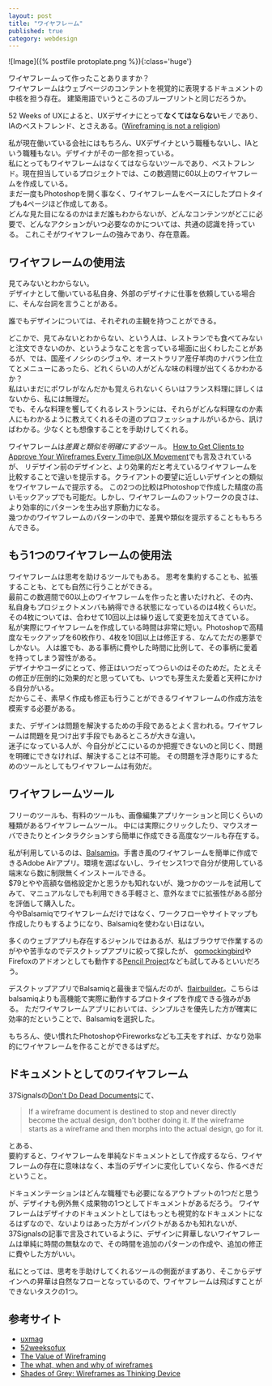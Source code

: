 ```yaml
---
layout: post
title: "ワイヤフレーム"
published: true
category: webdesign 
---
```


![Image]({% postfile protoplate.png %}){:class='huge'}

ワイヤフレームって作ったことありますか？  
ワイヤフレームはウェブページのコンテントを視覚的に表現するドキュメントの中核を担う存在。
建築用語でいうところのブループリントと同じだろうか。

52 Weeks of UXによると、UXデザイナにとって**なくてはならない**モノであり、IAのベストフレンド、とさえある。([Wireframing is not a religion](http://52weeksofux.com/post/866406780/wireframing-is-not-a-religion))

私が現在働いている会社にはもちろん、UXデザイナという職種もないし、IAという職種もない。デザイナがその一部を担っている。  
私にとってもワイヤフレームはなくてはならないツールであり、ベストフレンド。現在担当しているプロジェクトでは、この数週間に60以上のワイヤフレームを作成している。  
まだ一度もPhotoshopを開く事なく、ワイヤフレームをベースにしたプロトタイプも4ページほど作成してある。  
どんな見た目になるのかはまだ誰もわからないが、どんなコンテンツがどこに必要で、どんなアクションがいつ必要なのかについては、共通の認識を持っている。
これこそがワイヤフレームの強みであり、存在意義。

## ワイヤフレームの使用法

見てみないとわからない。  
デザイナとして働いている私自身、外部のデザイナに仕事を依頼している場合に、そんな台詞を言うことがある。

誰でもデザインについては、それぞれの主観を持つことができる。

どこかで、見てみないとわからない、という人は、レストランでも食べてみないと注文できないのか、というようなことを言っている場面に出くわしたことがあるが、では、国産イノシシのシヴュや、オーストラリア産仔羊肉のナバラン仕立てとメニューにあったら、どれくらいの人がどんな味の料理が出てくるかわかるか？  
私はいまだにポワレがなんだかも覚えられないくらいはフランス料理に詳しくはないから、私には無理だ。  
でも、そんな料理を饗してくれるレストランには、それらがどんな料理なのか素人にもわかるように教えてくれるその道のプロフェッショナルがいるから、訊けばわかる。少なくとも想像することを手助けしてくれる。

ワイヤフレームは*差異と類似を明確にする*ツール。
[How to Get Clients to Approve Your Wireframes Every Time@UX Movement](http://uxmovement.com/wireframes/how-to-get-clients-to-approve-your-wireframes-every-time)でも言及されているが、
リデザイン前のデザインと、より効果的だと考えているワイヤフレームを比較することで違いを提示する。クライアントの要望に近しいデザインとの類似をワイヤフレームで提示する。
この2つの比較はPhotoshopで作成した精度の高いモックアップでも可能だ。しかし、ワイヤフレームのフットワークの良さは、より効率的にパターンを生み出す原動力になる。  
幾つかのワイヤフレームのパターンの中で、差異や類似を提示することももちろんできる。

## もう1つのワイヤフレームの使用法

ワイヤフレームは思考を助けるツールでもある。
思考を集約することも、拡張することも、とても自然に行うことができる。  
最前この数週間で60以上のワイヤフレームを作ったと書いたけれど、その内、私自身もプロジェクトメンバも納得できる状態になっているのは4枚くらいだ。  
その4枚については、合わせて10回以上は繰り返して変更を加えてきている。  
私が実際にワイヤフレームを作成している時間は非常に短い。Photoshopで高精度なモックアップを60枚作り、4枚を10回以上は修正する、なんてただの悪夢でしかない。
人は誰でも、ある事柄に費やした時間に比例して、その事柄に愛着を持ってしまう習性がある。  
デザイナやコーダにとって、修正はいつだってつらいのはそのためだ。たとえその修正が圧倒的に効果的だと思っていても、いつでも芽生えた愛着と天秤にかける自分がいる。  
だからこそ、素早く作成も修正も行うことができるワイヤフレームの作成方法を模索する必要がある。

また、デザインは問題を解決するための手段であるとよく言われる。ワイヤフレームは問題を見つけ出す手段でもあるところが大きな違い。  
迷子になっている人が、今自分がどこにいるのか把握できないのと同じく、問題を明確にできなければ、解決することは不可能。
その問題を浮き彫りにするためのツールとしてもワイヤフレームは有効だ。

## ワイヤフレームツール

フリーのツールも、有料のツールも、画像編集アプリケーションと同じくらいの種類があるワイヤフレームツール。
中には実際にクリックしたり、マウスオーバできたりとインタラクションすら簡単に作成できる高度なツールも存在する。

私が利用しているのは、[Balsamiq](http://balsamiq.com/)。手書き風のワイヤフレームを簡単に作成できるAdobe
Airアプリ。環境を選ばないし、ライセンス1つで自分が使用している端末なら数に制限無くインストールできる。  
$79とやや高額な価格設定かと思うかも知れないが、幾つかのツールを試用してみて、マニュアルなしでも利用できる手軽さと、意外なまでに拡張性がある部分を評価して購入した。  
今やBalsamiqでワイヤフレームだけではなく、ワークフローやサイトマップも作成したりもするようになり、Balsamiqを使わない日はない。

多くのウェブアプリも存在するジャンルではあるが、私はブラウザで作業するのがやや苦手なのでデスクトップアプリに絞って探したが、
[gomockingbird](https://gomockingbird.com/)やFirefoxのアドオンとしても動作する[Pencil Project](http://pencil.evolus.vn/en-US/Home.aspx)なども試してみるといいだろう。

デスクトップアプリでBalsamiqと最後まで悩んだのが、[flairbuilder](http://www.flairbuilder.com/)。こちらはbalsamiqよりも高機能で実際に動作するプロトタイプを作成できる強みがある。
ただワイヤフレームアプリにおいては、シンプルさを優先した方が確実に効率的だということで、Balsamiqを選択した。

もちろん、使い慣れたPhotoshopやFireworksなども工夫をすれば、かなり効率的にワイヤフレームを作ることができるはずだ。  

## ドキュメントとしてのワイヤフレーム

37Signalsの[Don't Do Dead Documents](http://gettingreal.37signals.com/ch11_Dont_Do_Dead_Documents.php)にて、

> If a wireframe document is destined to stop and never directly become the actual design, don't bother doing it. 
> If the wireframe starts as a wireframe and then morphs into the actual design, go for it.

とある、  
要約すると、ワイヤフレームを単純なドキュメントとして作成するなら、ワイヤフレームの存在に意味はなく、本当のデザインに変化していくなら、作るべきだということ。

ドキュメンテーションはどんな職種でも必要になるアウトプットの1つだと思うが、デザイナも例外無く成果物の1つとしてドキュメントがあるだろう。
ワイヤフレームはデザイナのドキュメントとしてはもっとも視覚的なドキュメントになるはずなので、ないよりはあった方がインパクトがあるかも知れないが、
37Signalsの記事で言及されているように、デザインに昇華しないワイヤフレームは単純に時間の無駄なので、その時間を追加のパターンの作成や、追加の修正に費やした方がいい。

私にとっては、思考を手助けしてくれるツールの側面がまずあり、そこからデザインへの昇華は自然なフローとなっているので、ワイヤフレームは飛ばすことができないタスクの1つ。

## 参考サイト

- [uxmag](http://www.uxmag.com/design/shades-of-grey-wireframes-as-thinking-device)
- [52weeksofux](http://52weeksofux.com/post/866406780/wireframing-is-not-a-religion)
- [The Value of Wireframing](http://leehardingonline.co.uk/2010/06/the-value-of-wireframing/)
- [The what, when and why of wireframes](http://userpathways.com/2008/06/the-what-when-and-why-of-wireframes/)
- [Shades of Grey: Wireframes as Thinking Device](http://www.uxmag.com/design/shades-of-grey-wireframes-as-thinking-device)
